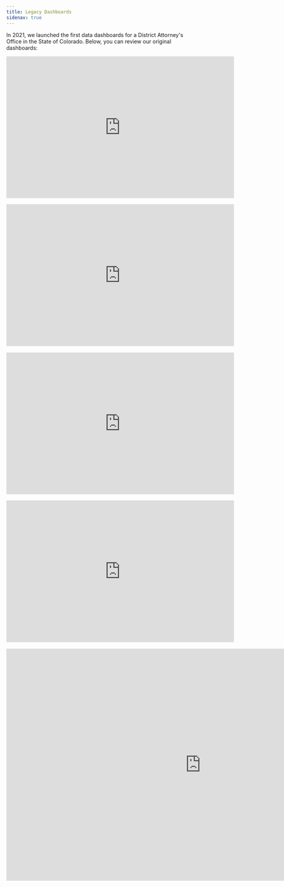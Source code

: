 ```yaml
---
title: Legacy Dashboards
sidenav: true
---
```

In 2021, we launched the first data dashboards for a District Attorney's Office in the State of Colorado.  Below, you can review our original dashboards:

<iframe title="Public Dashboard 1 - Snapshot" width="600" height="373.5" src="https://app.powerbigov.us/view?r=eyJrIjoiZmIzNjg2YWQtMzU2OC00NWQyLThiZjctNjcxM2NhODdkZTIzIiwidCI6ImM1MTYyMzhhLTdiNjgtNGFhOC1iMjdjLWU2YWQwNjQxODI4ZiJ9" frameborder="0" allowFullScreen="true"></iframe>

<br>

<br>

<iframe title="Public Dashboard 2 - Case Filings" width="600" height="373.5" src="https://app.powerbigov.us/view?r=eyJrIjoiZTA4NDEzODYtZDMwZS00YzZlLWE1YjAtMmUyMWU5MmMxODIzIiwidCI6ImM1MTYyMzhhLTdiNjgtNGFhOC1iMjdjLWU2YWQwNjQxODI4ZiJ9" frameborder="0" allowFullScreen="true"></iframe>

<br>

<br>

<iframe title="Public Dashboard 3 - Case Dispositions" width="600" height="373.5" src="https://app.powerbigov.us/view?r=eyJrIjoiMWNlMGQ5OGYtZGY1Zi00MDM3LWJhMWEtMjdjZDc1OTViMDE3IiwidCI6ImM1MTYyMzhhLTdiNjgtNGFhOC1iMjdjLWU2YWQwNjQxODI4ZiJ9" frameborder="0" allowFullScreen="true"></iframe>

<br>

<br>

<iframe title="Public Dashboard 4 - Sentence Outcome" width="600" height="373.5" src="https://app.powerbigov.us/view?r=eyJrIjoiNmQ0NTU0YjgtNTkzOC00MzE5LTljNTctODRkMGQ3ZTY3YWZjIiwidCI6ImM1MTYyMzhhLTdiNjgtNGFhOC1iMjdjLWU2YWQwNjQxODI4ZiJ9" frameborder="0" allowFullScreen="true"></iframe>

<br>

<br>

<iframe title="Public Dashboard 5 - List of Sentences" width="1024" height="612" src="https://app.powerbigov.us/view?r=eyJrIjoiMjVlMGZlYjktMDEzYS00MDk2LTg3NmItZmRiZTVmY2JlODFiIiwidCI6ImM1MTYyMzhhLTdiNjgtNGFhOC1iMjdjLWU2YWQwNjQxODI4ZiJ9" frameborder="0" allowFullScreen="true"></iframe>